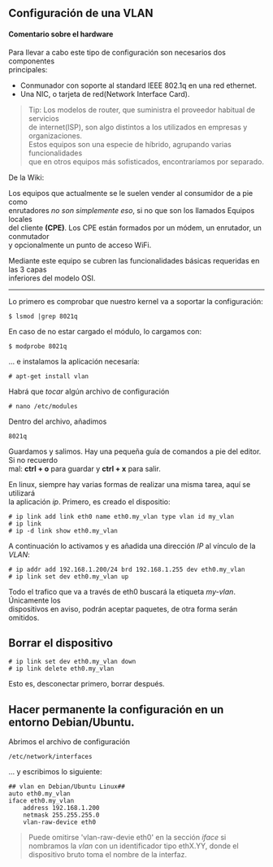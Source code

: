 
## Configuración de una VLAN

#### Comentario sobre el hardware

Para llevar a cabo este tipo de configuración son necesarios dos componentes  
principales:

  - Conmunador con soporte al standard IEEE 802.1q en una red ethernet.
  - Una NIC, o tarjeta de red(Network Interface Card).

> Tip: Los modelos de router, que suministra el proveedor habitual de servicios  
>     de internet(ISP), son algo distintos a los utilizados en empresas y  
>     organizaciones.  
>     Estos equipos son una especie de híbrido, agrupando varias funcionalidades  
>     que en otros equipos más sofisticados, encontraríamos por separado.  


De la Wiki:
  
Los equipos que actualmente se le suelen vender al consumidor de a pie como  
enrutadores _no son simplemente eso_, si no que son los llamados Equipos locales  
del cliente __(CPE)__. Los CPE están formados por un módem, un enrutador, un conmutador  
y opcionalmente un punto de acceso WiFi.  

Mediante este equipo se cubren las funcionalidades básicas requeridas en las 3 capas  
inferiores del modelo OSI.

---

Lo primero es comprobar que nuestro kernel va a soportar la configuración:  
  ~~~  
  $ lsmod |grep 8021q  
  ~~~  
En caso de no estar cargado el módulo, lo cargamos con:
  ~~~  
  $ modprobe 8021q  
  ~~~  

... e instalamos la aplicación necesaría:
  ~~~  
  # apt-get install vlan  
  ~~~  

Habrá que _tocar_ algún archivo de configuración

  ~~~  
  # nano /etc/modules
  ~~~  
Dentro del archivo, añadimos

  ~~~  
  8021q  
  ~~~ 
Guardamos y salimos. Hay una pequeña guía de comandos a pie del editor. Si no recuerdo  
mal: __ctrl + o__ para guardar y __ctrl + x__ para salir.  

En linux, siempre hay varias formas de realizar una misma tarea, aquí se utilizará  
la aplicación _ip_. Primero, es creado el dispositio:  

  ~~~  
  # ip link add link eth0 name eth0.my_vlan type vlan id my_vlan  
  # ip link  
  # ip -d link show eth0.my_vlan  
  ~~~  

A continuación lo activamos y es añadida una dirección _IP_ al vínculo de la _VLAN_:
  ~~~  
  # ip addr add 192.168.1.200/24 brd 192.168.1.255 dev eth0.my_vlan  
  # ip link set dev eth0.my_vlan up  
  ~~~  

Todo el trafico que va a través de eth0 buscará la etiqueta _my-vlan_. Únicamente los  
dispositivos en aviso, podrán aceptar paquetes, de otra forma serán omitidos.

## Borrar el dispositivo

  ~~~  
  # ip link set dev eth0.my_vlan down  
  # ip link delete eth0.my_vlan  
  ~~~  

Esto es, desconectar primero, borrar después.

## Hacer permanente la configuración en un entorno Debian/Ubuntu.

Abrimos el archivo de configuración
  ~~~  
  /etc/network/interfaces  
  ~~~  

... y escribimos lo siguiente:
  ~~~  
  ## vlan en Debian/Ubuntu Linux##
  auto eth0.my_vlan  
  iface eth0.my_vlan  
      address 192.168.1.200  
      netmask 255.255.255.0  
      vlan-raw-device eth0
  ~~~  

> Puede omitirse 'vlan-raw-devie eth0' en la sección _iface_ si nombramos la _vlan_
> con un identificador tipo ethX.YY, donde el dispositivo bruto toma el nombre de la
> interfaz. 

